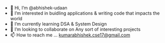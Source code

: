 - 👋 Hi, I’m @abhishek-udaan
- 👀 I’m interested in buidling applications & writing code that impacts the world
- 🌱 I’m currently learning DSA & System Design
- 💞️ I’m looking to collaborate on Any sort of interesting projects
- 📫 How to reach me ... kumarabhishek.cse17@gmail.com

<!---
abhishek-udaan/abhishek-udaan is a ✨ special ✨ repository because its `README.md` (this file) appears on your GitHub profile.
You can click the Preview link to take a look at your changes.
--->
